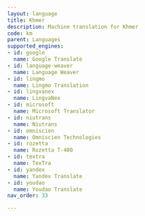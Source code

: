 ```yaml
---
layout: language
title: Khmer
description: Machine translation for Khmer
code: km
parent: Languages
supported_engines:
- id: google
  name: Google Translate
- id: language-weaver
  name: Language Weaver
- id: lingmo
  name: Lingmo Translation
- id: lingvanex
  name: LingvaNex
- id: microsoft
  name: Microsoft Translator
- id: niutrans
  name: Niutrans
- id: omniscien
  name: Omniscien Technologies
- id: rozetta
  name: Rozetta T-400
- id: textra
  name: TexTra
- id: yandex
  name: Yandex Translate
- id: youdao
  name: Youdao Translate
nav_order: 33

---
```



